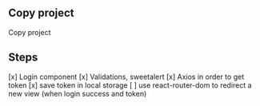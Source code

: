 ## Copy project

Copy project

## Steps

[x] Login component
[x] Validations, sweetalert
[x] Axios in order to get token
[x] save token in local storage
[ ] use react-router-dom to redirect a new view (when login success and token)
